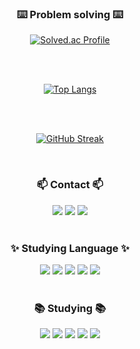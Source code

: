 <div align="center">
<h3 align="center">⌨️  Problem solving  ⌨️</h3>
  
  [![Solved.ac Profile](http://mazassumnida.wtf/api/v2/generate_badge?boj=braum0098)](https://solved.ac/braum0098/)

<br>
<br>

  [![Top Langs](https://github-readme-stats.vercel.app/api/top-langs/?username=sproutedpotato&langs_count=8)](https://github.com/sproutedpotato/github-readme-stats)

<br>
<br>

  [![GitHub Streak](https://streak-stats.demolab.com?user=sproutedpotato&theme=bear&hide_border=true&border_radius=0)](https://git.io/streak-stats)
      </td>
      <td align="center" valign="middle"> 
</div>
<br>

<h3 align="center">📫  Contact  📫</h3>

<div align="center">
  <a href="https://github.com/sproutedpotato" target="_blank"><img src="https://img.shields.io/badge/GitHub-fff?style=flat&logo=github&logoColor=000"/></a>
  <a href="https://www.naver.com/" target="_blank"><img src="https://img.shields.io/badge/Blog-03C75A?style=flat&logo=naver&logoColor=fff"/></a>
  <img src="https://img.shields.io/badge/Instagram-E4405F?style=flat&logo=instagram&logoColor=fff"/></a>
</div>

<br>

<h3 align="center">✨ Studying Language  ✨</h3>

<div align="center">
  <img src="https://img.shields.io/badge/C-A8B9CC?style=flat&logo=c&logoColor=fff"/></a>
  <img src="https://img.shields.io/badge/C%23-512BD4?style=flat&logo=csharp&logoColor=fff"/></a>
  <img src="https://img.shields.io/badge/C++-00599C?style=flat&logo=cplusplus&logoColor=fff"/></a>
  <img src="https://img.shields.io/badge/Python-3776AB?style=flat&logo=python&logoColor=fff"/></a>
  <img src="https://img.shields.io/badge/Java-F7DF1E?Estyle=flat&logo=javascript&logoColor=white"/></a>
</div>

<br>

<h3 align="center">📚  Studying  📚</h3>

<div align="center">
  <img src="https://img.shields.io/badge/Unity-FFFFFF?style=flat&logo=unity&logoColor=000"/></a>
  <img src="https://img.shields.io/badge/Unreal%20Engine-0E1128?style=flat&logo=unrealengine&logoColor=fff"/></a>
  <img src="https://img.shields.io/badge/Android%20Studio-3DDC84?style=flat&logo=androidstudio&logoColor=fff"/></a>
  <img src="https://img.shields.io/badge/Blender-E87D0D?style=flat&logo=blender&logoColor=fff"/></a>
  <img src="https://img.shields.io/badge/PhotoShop-31A8FF?style=flat&logo=adobephotoshop&logoColor=000"/></a>
</div>

